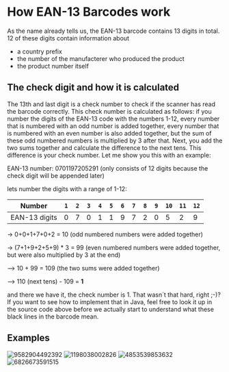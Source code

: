# How EAN-13 Barcodes work
As the name already tells us, the EAN-13 barcode contains 13 digits in total. 12 of these digits contain information about 
<ul>
 <li> a country prefix </li>
 <li> the number of the manufacterer who produced the product </li>
 <li> the product number itself </li>
</ul>

## The check digit and how it is calculated
The 13th and last digit is a check number to check if the scanner has read the barcode correctly. This check number is calculated as follows:
if you number the digits of the EAN-13 code with the numbers 1-12, every number that is numbered with an odd number is added together, 
every number that is numbered with an even number is also added together, but the sum of these odd numbered numbers is multiplied by 3 after that.
Next, you add the two sums together and calculate the difference to the next tens. This difference is your check number. Let me show you this with an example:

EAN-13 number: 0701197205291 (only consists of 12 digits because the check digit will be appended later)

lets number the digits with a range of 1-12:

Number|`1`|`2`|`3`|`4`|`5`|`6`|`7`|`8`|`9`|`10`|`11`|`12`|
------|-|-|-|-|-|-|-|-|-|-|-|-|
EAN-13 digits|0|7|0|1|1|9|7|2|0|5|2|9|

-> 0+0+1+7+0+2 = 10 (odd numbered numbers were added together)

-> (7+1+9+2+5+9) * 3 = 99 (even numbered numbers were added together, but were also multiplied by 3 at the end)

--> 10 + 99 = 109 (the two sums were added together)

--> 110 (next tens) - 109 = <b>1</b>

and there we have it, the check number is 1. That wasn´t that hard, right ;-)? If you want to see how to implement that in Java, feel free to look it up in the source code above before we actually start to understand what these black lines in the barcode mean.


## Examples
![9582904492392](https://user-images.githubusercontent.com/94389494/172921188-97db97f6-8c97-4ca6-8cf1-629228d39841.png)
![1198038002826](https://user-images.githubusercontent.com/94389494/172921231-7362f6f9-094d-44eb-bb3d-3e5e682259fb.png)
![4853539853632](https://user-images.githubusercontent.com/94389494/172921289-a599ee17-13e5-4ec9-806a-befe685cfc50.png)
![6826673591515](https://user-images.githubusercontent.com/94389494/172921319-6f2e8818-1b82-489e-872c-9a815c7b9887.png)

